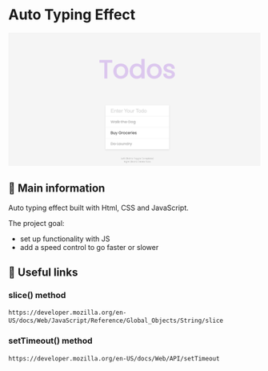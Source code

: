 # Auto Typing Effect

![cover](./assets/todo-list.png)

## 🦉 Main information

Auto typing effect built with Html, CSS and  JavaScript.

The project goal:

- set up functionality with  JS
- add a speed control to go faster or slower


## 🦊 Useful links 


### slice() method

```
https://developer.mozilla.org/en-US/docs/Web/JavaScript/Reference/Global_Objects/String/slice
```


### setTimeout() method

```
https://developer.mozilla.org/en-US/docs/Web/API/setTimeout
```

